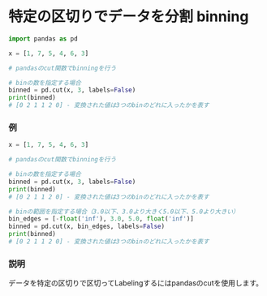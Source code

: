 # 特定の区切りでデータを分割 binning

```python
import pandas as pd

x = [1, 7, 5, 4, 6, 3]

# pandasのcut関数でbinningを行う

# binの数を指定する場合
binned = pd.cut(x, 3, labels=False)
print(binned)
# [0 2 1 1 2 0] - 変換された値は3つのbinのどれに入ったかを表す
```

### 例

```python
x = [1, 7, 5, 4, 6, 3]

# pandasのcut関数でbinningを行う

# binの数を指定する場合
binned = pd.cut(x, 3, labels=False)
print(binned)
# [0 2 1 1 2 0] - 変換された値は3つのbinのどれに入ったかを表す

# binの範囲を指定する場合（3.0以下、3.0より大きく5.0以下、5.0より大きい）
bin_edges = [-float('inf'), 3.0, 5.0, float('inf')]
binned = pd.cut(x, bin_edges, labels=False)
print(binned)
# [0 2 1 1 2 0] - 変換された値は3つのbinのどれに入ったかを表す
```

### 説明
データを特定の区切りで区切ってLabelingするにはpandasのcutを使用します。